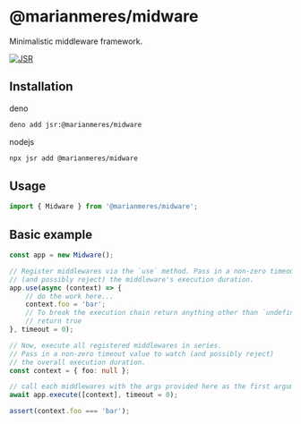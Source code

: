 # @marianmeres/midware

Minimalistic middleware framework.

[![JSR](https://jsr.io/badges/@marianmeres/midware)](https://jsr.io/@marianmeres/midware)

## Installation

deno
```sh
deno add jsr:@marianmeres/midware
```

nodejs
```sh
npx jsr add @marianmeres/midware
```

## Usage

```ts
import { Midware } from '@marianmeres/midware';
```

## Basic example
```ts
const app = new Midware();

// Register middlewares via the `use` method. Pass in a non-zero timeout value to watch 
// (and possibly reject) the middleware's execution duration.
app.use(async (context) => {
    // do the work here...
    context.foo = 'bar';
    // To break the execution chain return anything other than `undefined`.
    // return true
}, timeout = 0);

// Now, execute all registered middlewares in series.
// Pass in a non-zero timeout value to watch (and possibly reject)
// the overall execution duration.
const context = { foo: null };

// call each middlewares with the args provided here as the first argument
await app.execute([context], timeout = 0);

assert(context.foo === 'bar');
```
